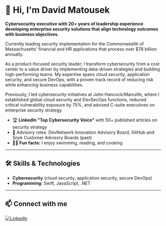 # 👋 Hi, I'm David Matousek

**Cybersecurity executive with 20+ years of leadership experience developing enterprise security solutions that align technology outcomes with business objectives.**

Currently leading security implementation for the Commonwealth of Massachusetts' financial and HR applications that process over $78 billion annually.

As a product-focused security leader, I transform cybersecurity from a cost center to a value driver by implementing data-driven strategies and building high-performing teams. My expertise spans cloud security, application security, and secure DevOps, with a proven track record of reducing risk while enhancing business capabilities.

Previously, I led cybersecurity initiatives at John Hancock/Manulife, where I established global cloud security and DevSecOps functions, reduced critical vulnerability exposure by 75%, and advised C-suite executives on enterprise security strategy.

- 🏆 **LinkedIn "Top Cybersecurity Voice"** with 50+ published articles on security strategy
- 🤝 Advisory roles: DevNetwork Innovation Advisory Board, GitHub and Snyk Customer Advisory Boards (past)
- 🏊‍♂️ **Fun facts:** I enjoy swimming, reading, and cooking

---

## 🛠️ Skills & Technologies

- **Cybersecurity** (cloud security, application security, secure DevOps)
- **Programming:** Swift, JavaScript, .NET

---

## 📫 Connect with me

[![LinkedIn](https://img.shields.io/badge/LinkedIn-Connect-blue?logo=linkedin)](https://www.linkedin.com/in/davidmatousek/)